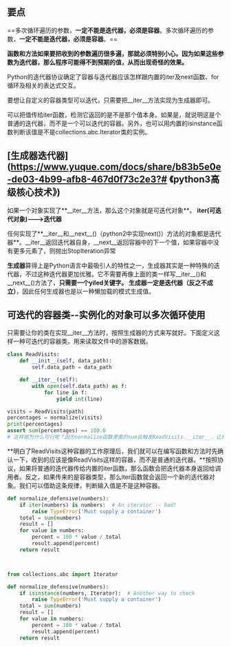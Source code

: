 ## 要点

==多次循环遍历的参数，**一定不能是迭代器，必须是容器**。多次循环遍历的参数，**一定不能是迭代器，必须是容器**。==

**函数和方法如果要把收到的参数遍历很多遍，那就必须特别小心。因为如果这些参数为迭代器，那么程序可能得不到预期的值，从而出现奇怪的效果。**

Python的迭代器协议确定了容器与迭代器应该怎样跟内置的iter及next函数、for循环及相关的表达式交互。

要想让自定义的容器类型可以迭代，只需要把\_\_iter\_\_方法实现为生成器即可。

可以把值传给iter函数，检测它返回的是不是那个值本身。如果是，就说明这是个普通的迭代器，而不是一个可以迭代的容器。另外，也可以用内置的isinstance函数判断该值是不是collections.abc.Iterator类的实例。



## [生成器迭代器](https://www.yuque.com/docs/share/b83b5e0e-de03-4b99-afb8-467d0f73c2e3?# 《python3高级核心技术》)

如果一个对象实现了**\_\_iter\_\_方法，那么这个对象就是可迭代对象**。  **iter(可迭代对象)--->迭代器**

任何实现了**\_\_iter\_\_和\_\_next\_\_()（python2中实现next()）方法的对象都是迭代器**。\_\_iter\_\_返回迭代器自身，\_\_next\_\_返回容器中的下一个值，如果容器中没有更多元素了，则抛出StopIteration异常  

**生成器**算得上是Python语言中最吸引人的特性之一，生成器其实是一种特殊的迭代器，不过这种迭代器更加优雅。它不需要再像上面的类一样写\_\_iter\_\_()和\_\_next\_\_()方法了，**只需要一个yiled关键字。 生成器一定是迭代器（反之不成立）**，因此任何生成器也是以一种懒加载的模式生成值。



## 可迭代的容器类--实例化的对象可以多次循环使用

只需要让你的类在实现\_\_iter\_\_方法时，按照生成器的方式来写就好。下面定义这样一种可迭代的容器类，用来读取文件中的游客数据。

```python
class ReadVisits:
    def __init__(self, data_path):
        self.data_path = data_path

    def __iter__(self):
        with open(self.data_path) as f:
            for line in f:
                yield int(line)

visits = ReadVisits(path)
percentages = normalize(visits)
print(percentages)
assert sum(percentages) == 100.0
# 这样做为什么可行呢？因为normalize函数里面的sum会触发ReadVisits.__iter__，让系统分配一个新的迭代器对象给它。接下来，normalize通过for循环计算每项数据占总值的百分比时，又会触发__iter__，于是系统会分配另一个迭代器对象。这些迭代器各自推进，其中一个迭代器把数据耗尽，并不会影响其他迭代器。所以，在每一个迭代器上面遍历，都可以分别看到一套完整的数据。这种方案的唯一缺点，就是多次读取输入数据。
```

**明白了ReadVisits这种容器的工作原理后，我们就可以在编写函数和方法时先确认一下，收到的应该是像ReadVisits这样的容器，而不是普通的迭代器。**按照协议，如果将普通的迭代器传给内置的iter函数，那么函数会把迭代器本身返回给调用者。反之，如果传来的是容器类型，那么iter函数就会返回一个新的迭代器对象。我们可以借助这条规律，判断输入值是不是这种容器。

```python
def normalize_defensive(numbers):
    if iter(numbers) is numbers:  # An iterator -- bad!
        raise TypeError('Must supply a container')
    total = sum(numbers)
    result = []
    for value in numbers:
        percent = 100 * value / total
        result.append(percent)
    return result



from collections.abc import Iterator 

def normalize_defensive(numbers):
    if isinstance(numbers, Iterator):  # Another way to check
        raise TypeError('Must supply a container')
    total = sum(numbers)
    result = []
    for value in numbers:
        percent = 100 * value / total
        result.append(percent)
    return result
```

